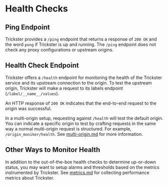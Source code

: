 # Health Checks

## Ping Endpoint
Trickster provides a `/ping` endpoint that returns a response of `200 OK` and the word `pong` if Trickster is up and running.  The `/ping` endpoint does not check any proxy configurations or upstream origins.

## Health Check Endpoint
Trickster offers a `/health` endpoint for monitoring the health of the Trickster service and its upstream connection to the origin.  To test the upstream origin, Trickster will make a request to its labels endpoint (`/label/__name__/values`).

An HTTP response of `200 OK` indicates that the end-to-end request to the origin was successful.

In a multi-origin setup, requesting against `/health` will test the default origin. You can indicate a specific origin to test by crafting requests in the same way a normal multi-origin request is structured. For example, `/origin_moniker/health`. See [multi-origin.md](multi-origin.md) for more information.

## Other Ways to Monitor Health

In addition to the out-of-the-box health checks to determine up-or-down status, you may want to setup alarms and thresholds based on the metrics instrumented by Trickster. See [metrics.md](metrics.md) for collecting performance metrics about Trickster.

